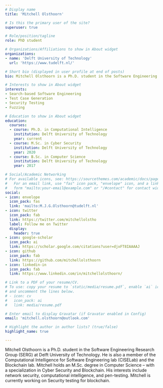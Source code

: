 ```yaml
---
# Display name
title: 'Mitchell Olsthoorn'

# Is this the primary user of the site?
superuser: true

# Role/position/tagline
role: PhD student

# Organizations/Affiliations to show in About widget
organizations:
- name: 'Delft University of Technology'
  url: 'https://www.tudelft.nl/'

# Short bio (displayed in user profile at end of posts)
bio: Mitchell Olsthoorn is a Ph.D. student in the Software Engineering Research Group (SERG) at Delft University of Technology. He is also a member of the Computational Intelligence for Software Engineering lab (CISELab) and the Blockchain lab. Mitchell holds an M.Sc. degree in Computer Science – with a specialization in Cyber Security and Blockchain. His interests include network security, computational intelligence, and pen-testing. Mitchell is currently working on Security testing for blockchain.

# Interests to show in About widget
interests:
- Search-based Software Engineering
- Test Case Generation
- Security Testing
- Fuzzing

# Education to show in About widget
education:
  courses:
  - course: Ph.D. in Computational Intelligence
    institution: Delft University of Technology
    year: current
  - course: M.Sc. in Cyber Security
    institution: Delft University of Technology
    year: 2020
  - course: B.Sc. in Computer Science
    institution: Delft University of Technology
    year: 2017

# Social/Academic Networking
# For available icons, see: https://sourcethemes.com/academic/docs/page-builder/#icons
#   For an email link, use "fas" icon pack, "envelope" icon, and a link in the
#   form "mailto:your-email@example.com" or "/#contact" for contact widget.
social:
- icon: envelope
  icon_pack: fas
  link: 'mailto:M.J.G.Olsthoorn@tudelft.nl'
- icon: twitter
  icon_pack: fab
  link: https://twitter.com/mitchellolstho
  label: Follow me on Twitter
  display:
    header: true
- icon: google-scholar
  icon_pack: ai
  link: https://scholar.google.com/citations?user=djxFT8IAAAAJ
- icon: github
  icon_pack: fab
  link: https://github.com/mitchellolsthoorn
- icon: linkedin-in
  icon_pack: fab
  link: https://www.linkedin.com/in/mitchellolsthoorn/

# Link to a PDF of your resume/CV.
# To use: copy your resume to `static/media/resume.pdf`, enable `ai` icons in `params.toml`,
# and uncomment the lines below.
# - icon: cv
#   icon_pack: ai
#   link: media/resume.pdf

# Enter email to display Gravatar (if Gravatar enabled in Config)
email: 'mitchell.olsthoorn@outlook.com'

# Highlight the author in author lists? (true/false)
highlight_name: true

---
```


Mitchell Olsthoorn is a Ph.D. student in the Software Engineering Research Group (SERG) at Delft University of Technology. He is also a member of the Computational Intelligence for Software Engineering lab (CISELab) and the Blockchain lab. Mitchell holds an M.Sc. degree in Computer Science – with a specialization in Cyber Security and Blockchain. His interests include network security, computational intelligence, and pen-testing. Mitchell is currently working on Security testing for blockchain.
